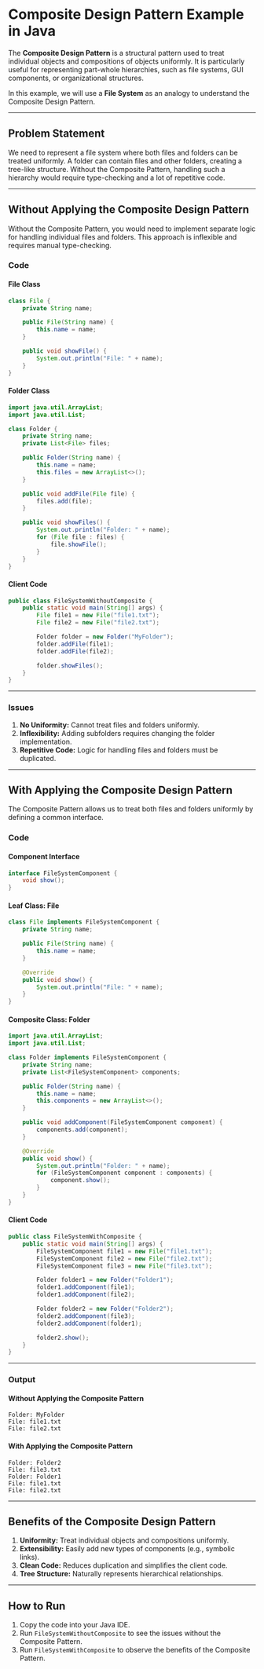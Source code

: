 # Composite Design Pattern Example in Java

The **Composite Design Pattern** is a structural pattern used to treat individual objects and compositions of objects uniformly. It is particularly useful for representing part-whole hierarchies, such as file systems, GUI components, or organizational structures.

In this example, we will use a **File System** as an analogy to understand the Composite Design Pattern.

---

## Problem Statement
We need to represent a file system where both files and folders can be treated uniformly. A folder can contain files and other folders, creating a tree-like structure. Without the Composite Pattern, handling such a hierarchy would require type-checking and a lot of repetitive code.

---

## Without Applying the Composite Design Pattern

Without the Composite Pattern, you would need to implement separate logic for handling individual files and folders. This approach is inflexible and requires manual type-checking.

### **Code**

#### File Class
```java
class File {
    private String name;

    public File(String name) {
        this.name = name;
    }

    public void showFile() {
        System.out.println("File: " + name);
    }
}
```

#### Folder Class
```java
import java.util.ArrayList;
import java.util.List;

class Folder {
    private String name;
    private List<File> files;

    public Folder(String name) {
        this.name = name;
        this.files = new ArrayList<>();
    }

    public void addFile(File file) {
        files.add(file);
    }

    public void showFiles() {
        System.out.println("Folder: " + name);
        for (File file : files) {
            file.showFile();
        }
    }
}
```

#### Client Code
```java
public class FileSystemWithoutComposite {
    public static void main(String[] args) {
        File file1 = new File("file1.txt");
        File file2 = new File("file2.txt");

        Folder folder = new Folder("MyFolder");
        folder.addFile(file1);
        folder.addFile(file2);

        folder.showFiles();
    }
}
```

---

### **Issues**
1. **No Uniformity:** Cannot treat files and folders uniformly.
2. **Inflexibility:** Adding subfolders requires changing the folder implementation.
3. **Repetitive Code:** Logic for handling files and folders must be duplicated.

---

## With Applying the Composite Design Pattern
The Composite Pattern allows us to treat both files and folders uniformly by defining a common interface.

### **Code**

#### Component Interface
```java
interface FileSystemComponent {
    void show();
}
```

#### Leaf Class: File
```java
class File implements FileSystemComponent {
    private String name;

    public File(String name) {
        this.name = name;
    }

    @Override
    public void show() {
        System.out.println("File: " + name);
    }
}
```

#### Composite Class: Folder
```java
import java.util.ArrayList;
import java.util.List;

class Folder implements FileSystemComponent {
    private String name;
    private List<FileSystemComponent> components;

    public Folder(String name) {
        this.name = name;
        this.components = new ArrayList<>();
    }

    public void addComponent(FileSystemComponent component) {
        components.add(component);
    }

    @Override
    public void show() {
        System.out.println("Folder: " + name);
        for (FileSystemComponent component : components) {
            component.show();
        }
    }
}
```

#### Client Code
```java
public class FileSystemWithComposite {
    public static void main(String[] args) {
        FileSystemComponent file1 = new File("file1.txt");
        FileSystemComponent file2 = new File("file2.txt");
        FileSystemComponent file3 = new File("file3.txt");

        Folder folder1 = new Folder("Folder1");
        folder1.addComponent(file1);
        folder1.addComponent(file2);

        Folder folder2 = new Folder("Folder2");
        folder2.addComponent(file3);
        folder2.addComponent(folder1);

        folder2.show();
    }
}
```

---

### **Output**

#### Without Applying the Composite Pattern
```
Folder: MyFolder
File: file1.txt
File: file2.txt
```

#### With Applying the Composite Pattern
```
Folder: Folder2
File: file3.txt
Folder: Folder1
File: file1.txt
File: file2.txt
```

---

## **Benefits of the Composite Design Pattern**
1. **Uniformity:** Treat individual objects and compositions uniformly.
2. **Extensibility:** Easily add new types of components (e.g., symbolic links).
3. **Clean Code:** Reduces duplication and simplifies the client code.
4. **Tree Structure:** Naturally represents hierarchical relationships.

---

## **How to Run**
1. Copy the code into your Java IDE.
2. Run `FileSystemWithoutComposite` to see the issues without the Composite Pattern.
3. Run `FileSystemWithComposite` to observe the benefits of the Composite Pattern.
